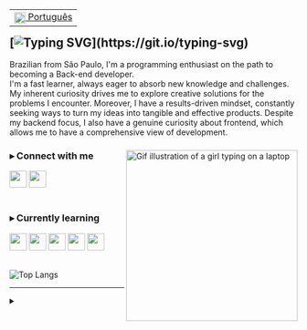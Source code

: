 <table align="right">
 <tr><td><a href="https://github.com/arodlima/arodlima/blob/main/README-pt.md"><img src="https://user-images.githubusercontent.com/104288946/236088575-e4a45f5c-5ba0-4b29-a65f-3046bee80d2b.png" alt="Brazil's flag" align="center" width="20px"> Português</a></td></tr>
</table>

[![Typing SVG](https://readme-typing-svg.demolab.com?font=NTR&size=43&pause=1000&color=778DA9&vCenter=true&width=435&lines=Hi!+Andreza+here.)](https://git.io/typing-svg)
---

<p>Brazilian from São Paulo, I'm a programming enthusiast on the path to becoming a Back-end developer. <br>
I'm a fast learner, always eager to absorb new knowledge and challenges. My inherent curiosity drives me to explore creative solutions for the problems I encounter. Moreover, I have a results-driven mindset, constantly seeking ways to turn my ideas into tangible and effective products. Despite my backend focus, I also have a genuine curiosity about frontend, which allows me to have a comprehensive view of development.</p>

<div>

<img src="https://i.giphy.com/media/jz7nZTW5oEBZAAZ4ge/giphy.webp" align="right" width="300px" alt="Gif illustration of a girl typing on a laptop" />

### ▸ Connect with me
<div class"socials">
  <a href="https://www.linkedin.com/in/andreza-lima/" target="_blank">
    <img height="30em" src="https://img.shields.io/badge/LinkedIn-415A77?style=for-the-badge&logo=linkedin&logoColor=f2f2f2"/></a>
  <a href="mailto:andrezalima.co@gmail.com" target="_blank">
    <img height="30em" src="https://img.shields.io/badge/Email-415A77?style=for-the-badge&logo=gmail&logoColor=f2f2f2"/></a>
</div>
<br>

<!--
## ▸ Skills

<div class="skills">
  <img height="30em" src="https://img.shields.io/badge/HTML-778DA9?style=for-the-badge&logo=html5&logoColor=E0E1DD">
  <img height="30em" src="https://img.shields.io/badge/CSS-778DA9?style=for-the-badge&logo=css3&logoColor=E0E1DD">
  <img height="30em" src="https://img.shields.io/badge/JavaScript-778DA9?style=for-the-badge&logo=javascript&logoColor=E0E1DD">
  <img height="30em" src="https://img.shields.io/badge/Git-778DA9?style=for-the-badge&logo=git&logoColor=E0E1DD">
</div> -->

### ▸ Currently learning

<div class="learning">
  <img height="30em" src="https://img.shields.io/badge/JAVA-15616d?style=for-the-badge&logo=openjdk&logoColor=E0E1DD">
  <img height="30em" src="https://img.shields.io/badge/Spring-15616d?style=for-the-badge&logo=spring&logoColor=E0E1DD">
  <img height="30em" src="https://img.shields.io/badge/MySQL-15616d?style=for-the-badge&logo=mysql&logoColor=E0E1DD">
  <img height="30em" src="https://img.shields.io/badge/Angular-15616d?style=for-the-badge&logo=angular&logoColor=E0E1DD">
  <img height="30em" src="https://img.shields.io/badge/AWS-15616d?style=for-the-badge&logo=amazon-web-services&logoColor=E0E1DD">
</div>
<br>
</div>

![Top Langs](https://github-readme-stats.vercel.app/api/top-langs/?username=arodlima&layout=compact&bg_color=00000000&title_color=abf285&text_color=bfbfbf&hide_border=true&card_width=500px&card_height=400px)

---

<details>
  <summary></summary>
 
  - Badges by <a href="https://shields.io/">shields.io</a><br>
  - GitHub Stats by <a href="https://github.com/anuraghazra/github-readme-stats">anuraghazra</a>
  - <a href="https://giphy.com/stickers/work-working-wfh-jz7nZTW5oEBZAAZ4ge?utm_source=media-link&utm_medium=landing&utm_campaign=Media+Links&utm_term=">Gif</a> by <a href="https://www.instagram.com/maddycha">maddy cha</a>
</details>
